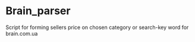 # Brain_parser
Script for forming sellers price on chosen category or search-key word for brain.com.ua
